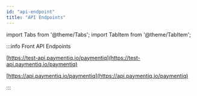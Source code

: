 ```yaml
---
id: "api-endpoint"
title: "API Endpoints"
---
```

import Tabs from '@theme/Tabs';
import TabItem from '@theme/TabItem';

:::info Front API Endpoints

<Tabs>
  <TabItem value="test" label="Test Environment" default>

  [https://test-api.paymentiq.io/paymentiq](https://test-api.paymentiq.io/paymentiq)

  </TabItem>
  <TabItem value="production" label="Production Environment">

  [https://api.paymentiq.io/paymentiq](https://api.paymentiq.io/paymentiq)

  </TabItem>

</Tabs>

:::

